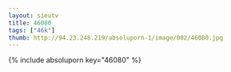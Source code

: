 ```yaml
--- 
layout: sieutv
title: 46080
tags: ["46k"]
thumb: http://94.23.248.219/absoluporn-1/image/002/46080.jpg
---
```

{% include absoluporn key="46080" %} 
